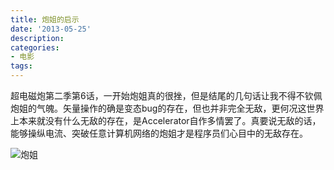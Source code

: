```yaml
---
title: 炮姐的启示
date: '2013-05-25'
description:
categories:
- 电影
tags:
---
```


超电磁炮第二季第6话，一开始炮姐真的很挫，但是结尾的几句话让我不得不钦佩炮姐的气魄。矢量操作的确是变态bug的存在，但也并非完全无敌，更何况这世界上本来就没有什么无敌的存在，是Accelerator自作多情罢了。真要说无敌的话，能够操纵电流、突破任意计算机网络的炮姐才是程序员们心目中的无敌存在。

![炮姐]({{urls.media}}/p1968210069.jpg)